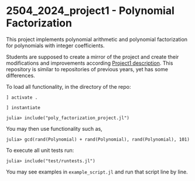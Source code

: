 # 2504_2024_project1 - Polynomial Factorization

This project implements polynomial arithmetic and polynomial factorization for polynomials with integer coefficients. 

Students are supposed to create a mirror of the project and create their modifications and improvements according [Project1 description](https://courses.smp.uq.edu.au/MATH2504/2024/assessment_html/project1.html). This repository is similar to repositories of previous years, yet has some differences.

To load all functionality, in the directory of the repo:

```
] activate .
```

```
] instantiate
```

```
julia> include("poly_factorization_project.jl")
```

You may then use functionality such as,

```
julia> gcd(rand(Polynomial) + rand(Polynomial), rand(Polynomial), 101)
```

To execute all unit tests run:

```
julia> include("test/runtests.jl")
```

You may see examples in `example_script.jl` and run that script line by line.
